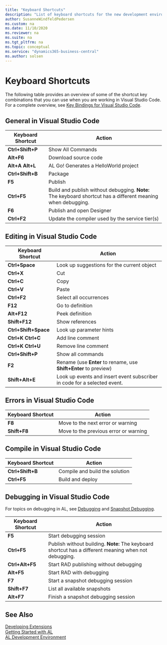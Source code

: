 ```yaml
---
title: "Keyboard Shortcuts"
description: "List of keyboard shortcuts for the new development environment."
author: SusanneWindfeldPedersen
ms.custom: na
ms.date: 11/10/2020
ms.reviewer: na
ms.suite: na
ms.tgt_pltfrm: na
ms.topic: conceptual
ms.service: "dynamics365-business-central"
ms.author: solsen
---
```


# Keyboard Shortcuts

The following table provides an overview of some of the shortcut key combinations that you can use when you are working in Visual Studio Code. For a complete overview, see [Key Bindings for Visual Studio Code](https://code.visualstudio.com/docs/customization/keybindings).

## General in Visual Studio Code

|Keyboard Shortcut| Action|
|-----------------|-------|
|**Ctrl+Shift+P**|Show All Commands|
|**Alt+F6**|Download source code|
|**Alt+A Alt+L**|AL Go! Generates a HelloWorld project|
|**Ctrl+Shift+B**|Package|
|**F5**|Publish|  
|**Ctrl+F5**|Build and publish without debugging. **Note:** The keyboard shortcut has a different meaning when debugging.|
|**F6**|Publish and open Designer|
|**Ctrl+F2**|Update the compiler used by the service tier(s)|

## Editing in Visual Studio Code

|Keyboard Shortcut| Action|
|-----------------|-------|
|**Ctrl+Space**|Look up suggestions for the current object|
|**Ctrl+X**|Cut|
|**Ctrl+C**|Copy|
|**Ctrl+V**|Paste|
|**Ctrl+F2**|Select all occurrences|
|**F12**|Go to definition|
|**Alt+F12**|Peek definition|
|**Shift+F12**|Show references|
|**Ctrl+Shift+Space**|Look up parameter hints|
|**Ctrl+K Ctrl+C**|Add line comment|
|**Ctrl+K Ctrl+U**|Remove line comment|
|**Ctrl+Shift+P**|Show all commands|
|**F2**|Rename (use **Enter** to rename, use **Shift+Enter** to preview)|
|**Shift+Alt+E**|Look up events and insert event subscriber in code for a selected event.|

## Errors in Visual Studio Code

|Keyboard Shortcut| Action|
|-----------------|-------|
|**F8**|Move to the next error or warning|
|**Shift+F8**|Move to the previous error or warning|

## Compile in Visual Studio Code

|Keyboard Shortcut| Action|
|-----------------|-------|
|**Ctrl+Shift+B**|Compile and build the solution|
|**Ctrl+F5**|Build and deploy|

## Debugging in Visual Studio Code

For topics on debugging in AL, see [Debugging](devenv-debugging.md) and [Snapshot Debugging](devenv-snapshot-debugging.md).

|Keyboard Shortcut|Action|
|-----------------|------|
|**F5**           |Start debugging session|
|**Ctrl+F5**|Publish without building. **Note:** The keyboard shortcut has a different meaning when not debugging.|  
|**Ctrl+Alt+F5**  |Start RAD publishing without debugging|
|**Alt+F5**      |Start RAD with debugging|
|**F7**|Start a snapshot debugging session|
|**Shift+F7**|List all available snapshots|
|**Alt+F7**|Finish a snapshot debugging session|

## See Also

[Developing Extensions](devenv-dev-overview.md)  
[Getting Started with AL](devenv-get-started.md)  
[AL Development Environment](devenv-reference-overview.md)
